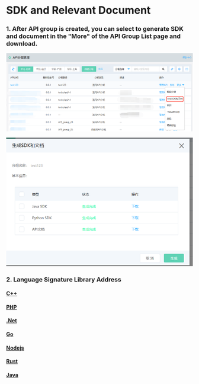 # SDK and Relevant Document



 ### 1. After API group is created, you can select to generate SDK and document in the "More" of the API Group List page and download.
 
 ![访问授权](../../../../image/Internet-Middleware/API-Gateway/SDK1.png)
 
 ![访问授权](../../../../image/Internet-Middleware/API-Gateway/SDK2.png)
 
 ### 2. Language Signature Library Address
 

 #### [C++](https://github.com/jdcloud-api/jdcloud-sdk-cpp-signer)
 
 #### [PHP](https://github.com/jdcloud-api/jdcloud-sdk-php-signer)
 
 #### [.Net](https://github.com/jdcloud-api/jdcloud-sdk-net-signer)
 
 #### [Go](https://github.com/jdcloud-api/jdcloud-sdk-go-signer)
 
 #### [Nodejs](https://github.com/jdcloud-api/jdcloud-sdk-nodejs-signer)
 
 #### [Rust](https://github.com/jdcloud-api/jdcloud-sdk-rust-signer)
 
 #### [Java](https://github.com/jdcloud-api/jdcloud-sdk-java-signer)

